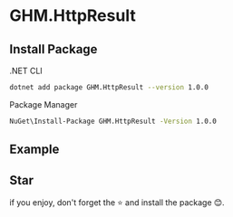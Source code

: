 # GHM.HttpResult

## Install Package

.NET CLI

```sh
dotnet add package GHM.HttpResult --version 1.0.0
```

Package Manager

```sh
NuGet\Install-Package GHM.HttpResult -Version 1.0.0
```

## Example

## Star

if you enjoy, don't forget the ⭐ and install the package 😊.
